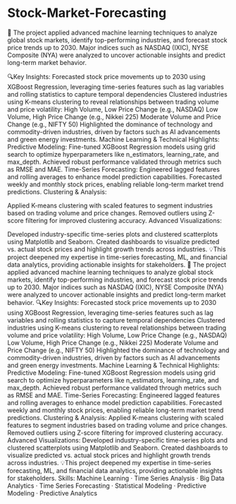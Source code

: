 # Stock-Market-Forecasting
🚀 The project applied advanced machine learning techniques to analyze global stock markets, identify top-performing industries, and forecast stock price trends up to 2030. Major indices such as NASDAQ (IXIC), NYSE Composite (NYA) were analyzed to uncover actionable insights and predict long-term market behavior.

🔍Key Insights:
Forecasted stock price movements up to 2030 using XGBoost Regression, leveraging time-series features such as lag variables and rolling statistics to capture temporal dependencies
Clustered industries using K-means clustering to reveal relationships between trading volume and price volatility:
High Volume, Low Price Change (e.g., NASDAQ)
Low Volume, High Price Change (e.g., Nikkei 225)
Moderate Volume and Price Change (e.g., NIFTY 50)
Highlighted the dominance of technology and commodity-driven industries, driven by factors such as AI advancements and green energy investments.
Machine Learning & Technical Highlights:
Predictive Modeling:
Fine-tuned XGBoost Regression models using grid search to optimize hyperparameters like n_estimators, learning_rate, and max_depth.
Achieved robust performance validated through metrics such as RMSE and MAE.
Time-Series Forecasting:
Engineered lagged features and rolling averages to enhance model prediction capabilities.
Forecasted weekly and monthly stock prices, enabling reliable long-term market trend predictions.
Clustering & Analysis:

Applied K-means clustering with scaled features to segment industries based on trading volume and price changes.
Removed outliers using Z-score filtering for improved clustering accuracy.
Advanced Visualizations:

Developed industry-specific time-series plots and clustered scatterplots using Matplotlib and Seaborn.
Created dashboards to visualize predicted vs. actual stock prices and highlight growth trends across industries.
 💡This project deepened my expertise in time-series forecasting, ML, and financial data analytics, providing actionable insights for stakeholders.
🚀 The project applied advanced machine learning techniques to analyze global stock markets, identify top-performing industries, and forecast stock price trends up to 2030. Major indices such as NASDAQ (IXIC), NYSE Composite (NYA) were analyzed to uncover actionable insights and predict long-term market behavior. 🔍Key Insights: Forecasted stock price movements up to 2030 using XGBoost Regression, leveraging time-series features such as lag variables and rolling statistics to capture temporal dependencies Clustered industries using K-means clustering to reveal relationships between trading volume and price volatility: High Volume, Low Price Change (e.g., NASDAQ) Low Volume, High Price Change (e.g., Nikkei 225) Moderate Volume and Price Change (e.g., NIFTY 50) Highlighted the dominance of technology and commodity-driven industries, driven by factors such as AI advancements and green energy investments. Machine Learning & Technical Highlights: Predictive Modeling: Fine-tuned XGBoost Regression models using grid search to optimize hyperparameters like n_estimators, learning_rate, and max_depth. Achieved robust performance validated through metrics such as RMSE and MAE. Time-Series Forecasting: Engineered lagged features and rolling averages to enhance model prediction capabilities. Forecasted weekly and monthly stock prices, enabling reliable long-term market trend predictions. Clustering & Analysis: Applied K-means clustering with scaled features to segment industries based on trading volume and price changes. Removed outliers using Z-score filtering for improved clustering accuracy. Advanced Visualizations: Developed industry-specific time-series plots and clustered scatterplots using Matplotlib and Seaborn. Created dashboards to visualize predicted vs. actual stock prices and highlight growth trends across industries. 💡This project deepened my expertise in time-series forecasting, ML, and financial data analytics, providing actionable insights for stakeholders.
Skills: Machine Learning · Time Series Analysis · Big Data Analytics · Time Series Forecasting · Statistical Modeling · Predictive Modeling · Predictive Analytics
